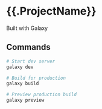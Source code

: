 # {{.ProjectName}}

Built with Galaxy

## Commands

```bash
# Start dev server
galaxy dev

# Build for production
galaxy build

# Preview production build
galaxy preview
```
